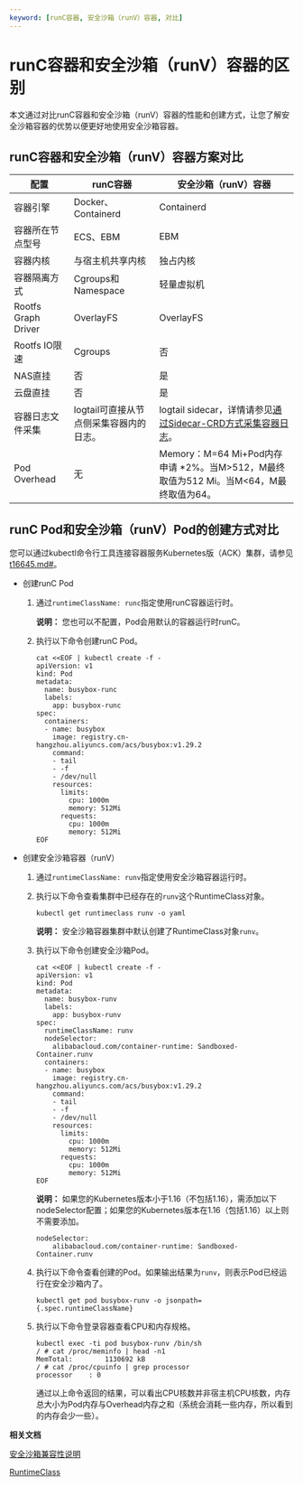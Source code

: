 ```yaml
---
keyword: [runC容器, 安全沙箱（runV）容器, 对比]
---
```


# runC容器和安全沙箱（runV）容器的区别

本文通过对比runC容器和安全沙箱（runV）容器的性能和创建方式，让您了解安全沙箱容器的优势以便更好地使用安全沙箱容器。

## runC容器和安全沙箱（runV）容器方案对比

|配置|runC容器|安全沙箱（runV）容器|
|--|------|------------|
|容器引擎|Docker、Containerd|Containerd|
|容器所在节点型号|ECS、EBM|EBM|
|容器内核|与宿主机共享内核|独占内核|
|容器隔离方式|Cgroups和Namespace|轻量虚拟机|
|Rootfs Graph Driver|OverlayFS|OverlayFS|
|Rootfs IO限速|Cgroups|否|
|NAS直挂|否|是|
|云盘直挂|否|是|
|容器日志文件采集|logtail可直接从节点侧采集容器内的日志。|logtail sidecar，详情请参见[通过Sidecar-CRD方式采集容器日志](/cn.zh-CN/数据采集/Logtail采集/采集容器日志/通过Sidecar-CRD方式采集容器日志.md)。|
|Pod Overhead|无|Memory：M=64 Mi+Pod内存申请 \*2%。当M\>512，M最终取值为512 Mi。当M<64，M最终取值为64。|

## runC Pod和安全沙箱（runV）Pod的创建方式对比

您可以通过kubectl命令行工具连接容器服务Kubernetes版（ACK）集群，请参见[t16645.md\#](/cn.zh-CN/Kubernetes集群用户指南/集群/连接集群/通过kubectl工具连接集群.md)。

-   创建runC Pod
    1.  通过`runtimeClassName: runc`指定使用runC容器运行时。

        **说明：** 您也可以不配置，Pod会用默认的容器运行时runC。

    2.  执行以下命令创建runC Pod。

        ```
        cat <<EOF | kubectl create -f -
        apiVersion: v1
        kind: Pod
        metadata:
          name: busybox-runc
          labels:
            app: busybox-runc
        spec:
          containers:
          - name: busybox
            image: registry.cn-hangzhou.aliyuncs.com/acs/busybox:v1.29.2
            command:
            - tail
            - -f
            - /dev/null 
            resources:
              limits:
                cpu: 1000m
                memory: 512Mi
              requests:
                cpu: 1000m
                memory: 512Mi
        EOF
        ```

-   创建安全沙箱容器（runV）
    1.  通过`runtimeClassName: runv`指定使用安全沙箱容器运行时。
    2.  执行以下命令查看集群中已经存在的`runv`这个RuntimeClass对象。

        ```
        kubectl get runtimeclass runv -o yaml
        ```

        **说明：** 安全沙箱容器集群中默认创建了RuntimeClass对象`runv`。

    3.  执行以下命令创建安全沙箱Pod。

        ```
        cat <<EOF | kubectl create -f -
        apiVersion: v1
        kind: Pod
        metadata:
          name: busybox-runv
          labels:
            app: busybox-runv
        spec:
          runtimeClassName: runv
          nodeSelector:
            alibabacloud.com/container-runtime: Sandboxed-Container.runv
          containers:
          - name: busybox
            image: registry.cn-hangzhou.aliyuncs.com/acs/busybox:v1.29.2
            command:
            - tail
            - -f
            - /dev/null
            resources:
              limits:
                cpu: 1000m
                memory: 512Mi
              requests:
                cpu: 1000m
                memory: 512Mi
        EOF
        ```

        **说明：** 如果您的Kubernetes版本小于1.16（不包括1.16），需添加以下nodeSelector配置；如果您的Kubernetes版本在1.16（包括1.16）以上则不需要添加。

        ```
        nodeSelector:
            alibabacloud.com/container-runtime: Sandboxed-Container.runv
        ```

    4.  执行以下命令查看创建的Pod。如果输出结果为`runv`，则表示Pod已经运行在安全沙箱内了。

        ```
        kubectl get pod busybox-runv -o jsonpath={.spec.runtimeClassName}
        ```

    5.  执行以下命令登录容器查看CPU和内存规格。

        ```
        kubectl exec -ti pod busybox-runv /bin/sh
        / # cat /proc/meminfo | head -n1
        MemTotal:        1130692 kB
        / # cat /proc/cpuinfo | grep processor
        processor    : 0
        ```

        通过以上命令返回的结果，可以看出CPU核数并非宿主机CPU核数，内存总大小为Pod内存与Overhead内存之和（系统会消耗一些内存，所以看到的内存会少一些）。


**相关文档**  


[安全沙箱兼容性说明](/cn.zh-CN/Kubernetes集群用户指南/安全沙箱/安全沙箱兼容性说明.md)

[RuntimeClass](https://kubernetes.io/docs/concepts/containers/runtime-class/)

